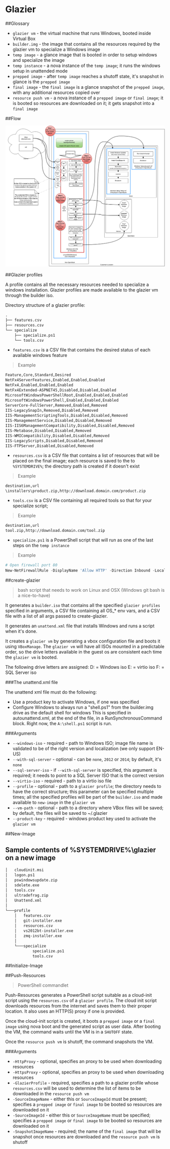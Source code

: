 Glazier
===

##Glossary

- `glazier vm` - the virtual machine that runs Windows, booted inside Virtual Box
- `builder.img` - the image that contains all the resources required by the glazier vm to specialize a Windows image
- `temp image` - a glance image that is booted in order to setup windows and specialize the image
- `temp instance` - a nova instance of the `temp image`; it runs the windows setup in unattended mode
- `prepped image` - after `temp image` reaches a shutoff state, it's snapshot in glance is the `prepped image`
- `final image` - the `final image` is a glance snapshot of the `prepped image`, with any additional resources copied over
- `resource push vm` - a nova instance of a `prepped image` or `final image`; it is booted so resources are downloaded on it; it gets snapshot into a `final image`

##Flow

![Glazier Flow](./glazier-flow.png)

##Glazier profiles

A profile contains all the necessary resources needed to specialize a windows installation. Glazier profiles are made available to the glazier vm through the builder iso.

Directory structure of a glazier profile:

```
.
├── features.csv
├── resources.csv
└── specialize
    ├── specialize.ps1
    └── tools.csv
```

- `features.csv` is a CSV file that contains the desired status of each available windows feature

> Example

```csv
Feature,Core,Standard,Desired
NetFx4ServerFeatures,Enabled,Enabled,Enabled
NetFx4,Enabled,Enabled,Enabled
NetFx4Extended-ASPNET45,Disabled,Disabled,Enabled
MicrosoftWindowsPowerShellRoot,Enabled,Enabled,Enabled
MicrosoftWindowsPowerShell,Enabled,Enabled,Enabled
ServerCore-FullServer,Removed,Enabled,Removed
IIS-LegacySnapIn,Removed,Disabled,Removed
IIS-ManagementScriptingTools,Disabled,Disabled,Removed
IIS-ManagementService,Disabled,Disabled,Removed
IIS-IIS6ManagementCompatibility,Disabled,Disabled,Removed
IIS-Metabase,Disabled,Disabled,Removed
IIS-WMICompatibility,Disabled,Disabled,Removed
IIS-LegacyScripts,Disabled,Disabled,Removed
IIS-FTPServer,Disabled,Disabled,Removed
```

- `resources.csv` is a CSV file that contains a list of resources that will be placed on the final image; each resource is saved to the to `%SYSTEMDRIVE%`; the directory path is created if it doesn't exist

> Example

```csv
destination,url
\installers\product.zip,http://download.domain.com/product.zip
```

- `tools.csv` is a CSV file containing all required tools so that for your specialize script;
> Example
```csv
destination,url
tool.zip,http://download.domain.com/tool.zip
```

- `specialize.ps1` is a PowerShell script that will run as one of the last steps on the `temp instance`

> Example

```powershell
# Open firewall port 80
New-NetFirewallRule -DisplayName 'Allow HTTP' -Direction Inbound -LocalPort 80 -Protocol TCP -Action Allow
```

##create-glazier

> bash script that needs to work on Linux and OSX (Windows git bash is a nice-to-have)

It generates a `builder.iso` that contains all the specified `glazier profiles` specified in arguments, a CSV file containing all OS_* env vars, and a CSV file with a list of all args passed to create-glazier.

It generates an `unattend.xml` file that installs Windows and runs a script when it's done.

It creates a `glazier vm` by generating a vbox configuration file and boots it using `VBoxManage`. The `glazier vm` will have all ISOs mounted in a predictable order, so the drive letters available in the guest os are consistent each time the `glazier vm` is booted.

The following drive letters are assigned:
D: = Windows iso
E: = virtio iso
F: = SQL Server iso

###The unattend.xml file

The unattend xml file must do the following:

- Use a product key to activate Windows, if one was specified
- Configure Windows to always run a "shell.ps1" from the builder.img drive as the default shell for windows
This is specified in autounattend.xml, at the end of the file, in a RunSynchronousCommand block. Right now, the `A:\shell.ps1` script is run.

###Arguments

- `--windows-iso` - required - path to Windows ISO; image file name is validated to be of the right version and localization (we only support EN-US)
- `--with-sql-server` - optional - can be `none`, `2012` or `2014`; by default, it's `none`
- `--sql-server-iso` - if `--with-sql-server` is specified, this argument is required; it needs to point to a SQL Server ISO that is the correct version
- `--virtio-iso` - required - path to a virtio iso file
- `--profile` - optional - path to a `glazier profile`; the directory needs to have the correct structure; this parameter can be specified multiple times; all the specified profiles will be part of the `builder.iso` and made available to `new-image` in the `glazier vm`
- `--vm-path` - optional - path to a directory where VBox files will be saved; by default, the files will be saved to ~/.glazier
- `--product-key` - required - windows product key used to activate the `glazier vm`

##New-Image

## Sample contents of %SYSTEMDRIVE%\glazier on a new image

```
│   cloudinit.msi
│   logon.ps1
│   pswindowsupdate.zip
│   sdelete.exe
│   tools.csv
│   ultradefrag.zip
│   Unattend.xml
│
└───profile
    │   features.csv
    │   git-installer.exe
    │   resources.csv
    │   vs2012bt-installer.exe
    │   zmq-installer.exe
    │
    └───specialize
            specialize.ps1
            tools.csv
```

##Initialize-Image

##Push-Resources

> PowerShell commandlet

Push-Resources generates a PowerShell script suitable as a cloud-init script using the `resources.csv` of a `glazier profile`. The cloud init script downloads resources from the internet and saves them to their proper location. It also uses an HTTP(S) proxy if one is provided.

Once the cloud-init script is created, it boots a `prepped image` or a `final image` using nova boot and the generated script as user data. After booting the VM, the command waits until the VM is in a `SHUTOFF` state.

Once the `resource push vm` is shutoff, the command snapshots the VM.

###Arguments

- `-HttpProxy` - optional, specifies an proxy to be used when downloading resources
- `-HttpsProxy` - optional, specifies an proxy to be used when downloading resources
- `-GlazierProfile` - required, specifies a path to a glazier profile whose `resources.csv` will be used to determine the list of items to be downloaded in the `resource push vm`
- `-SourceImageName` - either this or `SourceImageId` must be present; specifies a `prepped image` or `final image` to be booted so resources are downloaded on it
- `-SourceImageId` - either this or `SourceImageName` must be specified; specifies a `prepped image` or `final image` to be booted so resources are downloaded on it
- `-SnapshotImageName` - required; the name of the `final image` that will be snapshot once resources are downloaded and the `resource push vm` is shutoff
